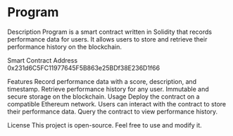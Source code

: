 # Program

Description
Program is a smart contract written in Solidity that records performance data for users. It allows users to store and retrieve their performance history on the blockchain.

Smart Contract Address
0x231d6C5FC11977645F5B863e25BDf38E236D1f66

Features
Record performance data with a score, description, and timestamp.
Retrieve performance history for any user.
Immutable and secure storage on the blockchain.
Usage
Deploy the contract on a compatible Ethereum network.
Users can interact with the contract to store their performance data.
Query the contract to view performance history.

License
This project is open-source. Feel free to use and modify it.
